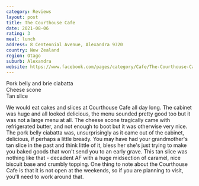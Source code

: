 ```yaml
---
category: Reviews
layout: post
title: The Courthouse Cafe
date: 2021-08-06
rating: 3
meal: lunch
address: 8 Centennial Avenue, Alexandra 9320
country: New Zealand
region: Otago
suburb: Alexandra
website: https://www.facebook.com/pages/category/Cafe/The-Courthouse-Cafe-144456498934437/
---
```

Pork belly and brie ciabatta  
Cheese scone  
Tan slice  

We would eat cakes and slices at Courthouse Cafe all day long. The cabinet was huge and all looked delicious, the menu sounded pretty good too but it was not a large menu at all. The cheese scone tragically came with refrigerated butter, and not enough to boot but it was otherwise very nice. The pork belly ciabatta was, unsurprisingly as it came out of the cabinet, delicious, if perhaps a little bready. You may have had your grandmother's tan slice in the past and think little of it, bless her she's just trying to make you baked goods that won't send you to an early grave. This tan slice was nothing like that - decadent AF with a huge midsection of caramel, nice biscuit base and crumbly topping. One thing to note about the Courthouse Cafe is that it is not open at the weekends, so if you are planning to visit, you'll need to work around that.
